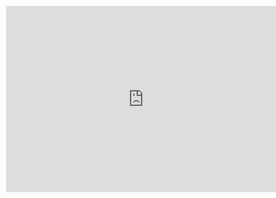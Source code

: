 <iframe src="https://www.veed.io/embed/02c6e05d-5596-4dbf-9257-4e196df6c34e" width="744" height="504" frameborder="0" title="SMproject" webkitallowfullscreen mozallowfullscreen allowfullscreen></iframe>
